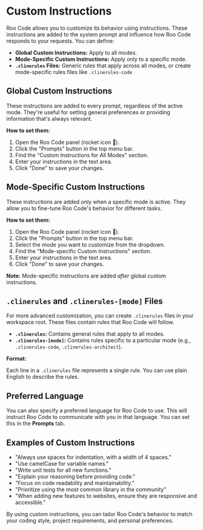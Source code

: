 # Custom Instructions

Roo Code allows you to customize its behavior using instructions.  These instructions are added to the system prompt and influence how Roo Code responds to your requests. You can define:

*   **Global Custom Instructions:**  Apply to all modes.
*   **Mode-Specific Custom Instructions:** Apply only to a specific mode.
* **`.clinerules` Files:** Generic rules that apply across all modes, or create mode-specific rules files like `.clinerules-code`

## Global Custom Instructions

These instructions are added to every prompt, regardless of the active mode.  They're useful for setting general preferences or providing information that's always relevant.

**How to set them:**

1.  Open the Roo Code panel (rocket icon 🚀).
2.  Click the "Prompts" button in the top menu bar.
3.  Find the "Custom Instructions for All Modes" section.
4.  Enter your instructions in the text area.
5.  Click "Done" to save your changes.

## Mode-Specific Custom Instructions

These instructions are added only when a specific mode is active.  They allow you to fine-tune Roo Code's behavior for different tasks.

**How to set them:**

1.  Open the Roo Code panel (rocket icon 🚀).
2.  Click the "Prompts" button in the top menu bar.
3.  Select the mode you want to customize from the dropdown.
4.  Find the "Mode-specific Custom Instructions" section.
5.  Enter your instructions in the text area.
6.  Click "Done" to save your changes.

**Note:** Mode-specific instructions are added *after* global custom instructions.

## `.clinerules` and `.clinerules-[mode]` Files

For more advanced customization, you can create `.clinerules` files in your workspace root.  These files contain rules that Roo Code will follow.

*   **`.clinerules`:**  Contains general rules that apply to all modes.
*   **`.clinerules-[mode]`:** Contains rules specific to a particular mode (e.g., `.clinerules-code`, `.clinerules-architect`).

**Format:**

Each line in a `.clinerules` file represents a single rule.  You can use plain English to describe the rules.

## Preferred Language

You can also specify a preferred language for Roo Code to use. This will instruct Roo Code to communicate with you in that language.  You can set this in the **Prompts** tab.

## Examples of Custom Instructions

*   "Always use spaces for indentation, with a width of 4 spaces."
*   "Use camelCase for variable names."
*   "Write unit tests for all new functions."
*   "Explain your reasoning before providing code."
*   "Focus on code readability and maintainability."
*   "Prioritize using the most common library in the community"
*   "When adding new features to websites, ensure they are responsive and accessible."

By using custom instructions, you can tailor Roo Code's behavior to match your coding style, project requirements, and personal preferences.